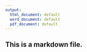 ```yaml
---
output:
  html_document: default
  word_document: default
  pdf_document: default
---
```

## This is a markdown file.
